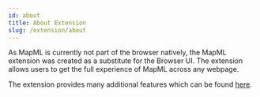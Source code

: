 ```yaml
---
id: about
title: About Extension
slug: /extension/about
---
```


As MapML is currently not part of the browser natively, the MapML extension was created as a substitute for the Browser UI. The extension allows users to get the full experience of MapML across any webpage.

The extension provides many additional features which can be found [here](./features.md).